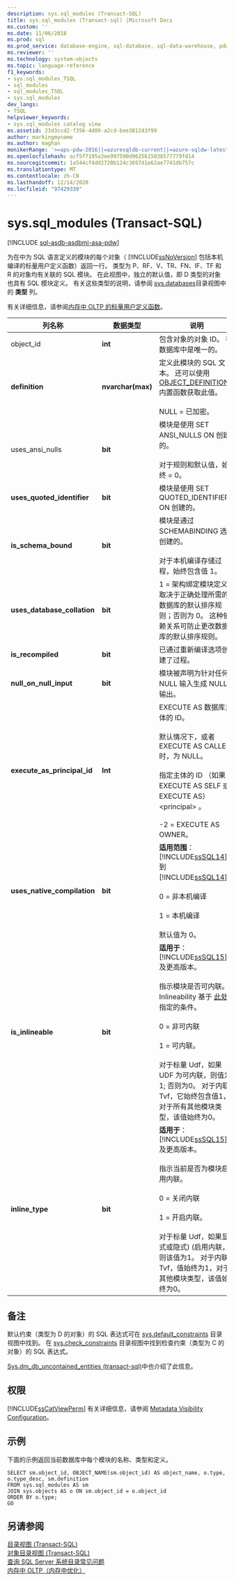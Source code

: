 ```yaml
---
description: sys.sql_modules (Transact-SQL)
title: sys.sql_modules (Transact-sql) |Microsoft Docs
ms.custom: ''
ms.date: 11/06/2018
ms.prod: sql
ms.prod_service: database-engine, sql-database, sql-data-warehouse, pdw
ms.reviewer: ''
ms.technology: system-objects
ms.topic: language-reference
f1_keywords:
- sys.sql_modules_TSQL
- sql_modules
- sql_modules_TSQL
- sys.sql_modules
dev_langs:
- TSQL
helpviewer_keywords:
- sys.sql_modules catalog view
ms.assetid: 23d3ccd2-f356-4d89-a2cd-bee381243f99
author: markingmyname
ms.author: maghan
monikerRange: '>=aps-pdw-2016||=azuresqldb-current||=azure-sqldw-latest||>=sql-server-2016||>=sql-server-linux-2017||=azuresqldb-mi-current'
ms.openlocfilehash: acf5f7195a3ee997590d9625615038577779fd14
ms.sourcegitcommit: 1a544cf4dd2720b124c3697d1e62ae7741db757c
ms.translationtype: MT
ms.contentlocale: zh-CN
ms.lasthandoff: 12/14/2020
ms.locfileid: "97429339"
---
```

# <a name="syssql_modules-transact-sql"></a>sys.sql_modules (Transact-SQL)
[!INCLUDE [sql-asdb-asdbmi-asa-pdw](../../includes/applies-to-version/sql-asdb-asdbmi-asa-pdw.md)]

  为在中为 SQL 语言定义的模块的每个对象（ [!INCLUDE[ssNoVersion](../../includes/ssnoversion-md.md)] 包括本机编译的标量用户定义函数）返回一行。 类型为 P、RF、V、TR、FN、IF、TF 和 R 的对象均有关联的 SQL 模块。 在此视图中，独立的默认值，即 D 类型的对象也具有 SQL 模块定义。 有关这些类型的说明，请参阅 [sys.databases](../../relational-databases/system-catalog-views/sys-objects-transact-sql.md)目录视图中的 **类型** 列。  
  
 有关详细信息，请参阅[内存中 OLTP 的标量用户定义函数](../../relational-databases/in-memory-oltp/scalar-user-defined-functions-for-in-memory-oltp.md)。  
  
|列名称|数据类型|说明|  
|-----------------|---------------|-----------------|  
|object_id|**int**|包含对象的对象 ID。 在数据库中是唯一的。|  
|**definition**|**nvarchar(max)**|定义此模块的 SQL 文本。 还可以使用 [OBJECT_DEFINITION](../../t-sql/functions/object-definition-transact-sql.md) 内置函数获取此值。<br /><br /> NULL = 已加密。|  
|uses_ansi_nulls|**bit**|模块是使用 SET ANSI_NULLS ON 创建的。<br /><br /> 对于规则和默认值，始终 = 0。|  
|**uses_quoted_identifier**|**bit**|模块是使用 SET QUOTED_IDENTIFIER ON 创建的。|  
|**is_schema_bound**|**bit**|模块是通过 SCHEMABINDING 选项创建的。<br /><br /> 对于本机编译存储过程，始终包含值 1。|  
|**uses_database_collation**|**bit**|1 = 架构绑定模块定义取决于正确处理所需的数据库的默认排序规则；否则为 0。 这种依赖关系可防止更改数据库的默认排序规则。|  
|**is_recompiled**|**bit**|已通过重新编译选项创建了过程。|  
|**null_on_null_input**|**bit**|模块被声明为针对任何 NULL 输入生成 NULL 输出。|  
|**execute_as_principal_id**|**Int**|EXECUTE AS 数据库主体的 ID。<br /><br /> 默认情况下，或者 EXECUTE AS CALLER 时，为 NULL。<br /><br /> 指定主体的 ID （如果 EXECUTE AS SELF 或 EXECUTE AS） \<principal> 。<br /><br /> -2 = EXECUTE AS OWNER。|  
|**uses_native_compilation**|**bit**|**适用范围**： [!INCLUDE[ssSQL14](../../includes/sssql14-md.md)] 到 [!INCLUDE[ssSQL14](../../includes/sssql14-md.md)]。<br /><br /> 0 = 非本机编译<br /><br /> 1 = 本机编译<br /><br /> 默认值为 0。|  
|**is_inlineable**|**bit**|**适用于**：[!INCLUDE[ssSQL15](../../includes/sssqlv15-md.md)] 及更高版本。<br/><br />指示模块是否可内联。 Inlineability 基于 [此处](../user-defined-functions/scalar-udf-inlining.md#inlineable-scalar-udfs-requirements)指定的条件。<br /><br /> 0 = 非可内联<br /><br /> 1 = 可内联。 <br /><br /> 对于标量 Udf，如果 UDF 为可内联，则值为 1; 否则为0。 对于内联 Tvf，它始终包含值1，对于所有其他模块类型，该值始终为0。<br />|  
|**inline_type**|**bit**|**适用于**：[!INCLUDE[ssSQL15](../../includes/sssqlv15-md.md)] 及更高版本。<br /><br />指示当前是否为模块启用内联。 <br /><br />0 = 关闭内联<br /><br /> 1 = 开启内联。<br /><br /> 对于标量 Udf，如果显式或隐式)  (启用内联，则该值为1。 对于内联 Tvf，值始终为1，对于其他模块类型，该值始终为0。<br />|  

  
## <a name="remarks"></a>备注  
 默认约束（类型为 D 的对象）的 SQL 表达式可在 [sys.default_constraints](../../relational-databases/system-catalog-views/sys-default-constraints-transact-sql.md) 目录视图中找到。 在 [sys.check_constraints](../../relational-databases/system-catalog-views/sys-check-constraints-transact-sql.md) 目录视图中找到检查约束（类型为 C 的对象）的 SQL 表达式。  
  
 [Sys.dm_db_uncontained_entities &#40;transact-sql&#41;](../../relational-databases/system-dynamic-management-views/sys-dm-db-uncontained-entities-transact-sql.md)中也介绍了此信息。  
  
## <a name="permissions"></a>权限  
 [!INCLUDE[ssCatViewPerm](../../includes/sscatviewperm-md.md)] 有关详细信息，请参阅 [Metadata Visibility Configuration](../../relational-databases/security/metadata-visibility-configuration.md)。  
  
## <a name="examples"></a>示例  
 下面的示例返回当前数据库中每个模块的名称、类型和定义。  
  
```  
SELECT sm.object_id, OBJECT_NAME(sm.object_id) AS object_name, o.type, o.type_desc, sm.definition  
FROM sys.sql_modules AS sm  
JOIN sys.objects AS o ON sm.object_id = o.object_id  
ORDER BY o.type;  
GO  
```  
  
## <a name="see-also"></a>另请参阅  
 [目录视图 (Transact-SQL)](../../relational-databases/system-catalog-views/catalog-views-transact-sql.md)   
 [对象目录视图 (Transact-SQL)](../../relational-databases/system-catalog-views/object-catalog-views-transact-sql.md)   
 [查询 SQL Server 系统目录常见问题](../../relational-databases/system-catalog-views/querying-the-sql-server-system-catalog-faq.md)   
 [内存中 OLTP（内存中优化）](../../relational-databases/in-memory-oltp/in-memory-oltp-in-memory-optimization.md)  
  
  
